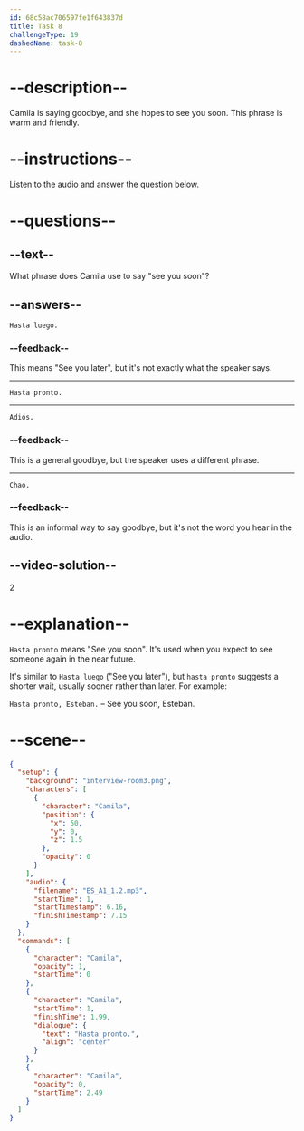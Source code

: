 ```yaml
---
id: 68c58ac706597fe1f643837d
title: Task 8
challengeType: 19
dashedName: task-8
---
```

<!-- (Audio) Camila: Hasta pronto -->

# --description--

Camila is saying goodbye, and she hopes to see you soon. This phrase is warm and friendly.

# --instructions--

Listen to the audio and answer the question below.

# --questions--

## --text--

What phrase does Camila use to say "see you soon"?

## --answers--

`Hasta luego.`

### --feedback--

This means "See you later", but it's not exactly what the speaker says.

---

`Hasta pronto.`

---

`Adiós.`

### --feedback--

This is a general goodbye, but the speaker uses a different phrase.

---

`Chao.`

### --feedback--

This is an informal way to say goodbye, but it's not the word you hear in the audio.

## --video-solution--

2

# --explanation--

`Hasta pronto` means "See you soon". It's used when you expect to see someone again in the near future.

It's similar to `Hasta luego` ("See you later"), but `hasta pronto` suggests a shorter wait, usually sooner rather than later. For example:

`Hasta pronto, Esteban.` – See you soon, Esteban.

# --scene--

```json
{
  "setup": {
    "background": "interview-room3.png",
    "characters": [
      {
        "character": "Camila",
        "position": {
          "x": 50,
          "y": 0,
          "z": 1.5
        },
        "opacity": 0
      }
    ],
    "audio": {
      "filename": "ES_A1_1.2.mp3",
      "startTime": 1,
      "startTimestamp": 6.16,
      "finishTimestamp": 7.15
    }
  },
  "commands": [
    {
      "character": "Camila",
      "opacity": 1,
      "startTime": 0
    },
    {
      "character": "Camila",
      "startTime": 1,
      "finishTime": 1.99,
      "dialogue": {
        "text": "Hasta pronto.",
        "align": "center"
      }
    },
    {
      "character": "Camila",
      "opacity": 0,
      "startTime": 2.49
    }
  ]
}
```
